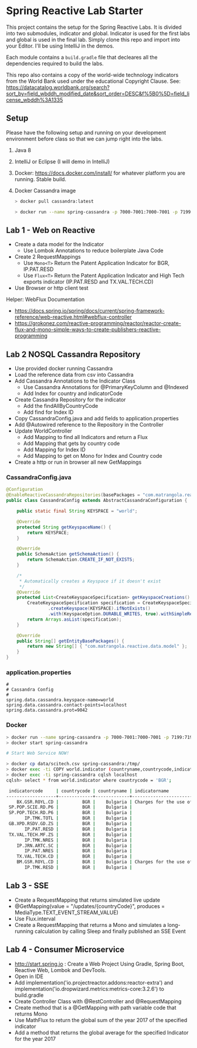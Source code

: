 # Spring Reactive Lab Starter

This project contains the setup for the Spring Reactive Labs. It is divided into two submodules, indicator and global. Indicator is used for the first labs and global is used in the final lab. Simply clone this repo and import into your Editor. I'll be using IntelliJ in the demos.

Each module contains a `build.gradle` file that decleares all the dependencies required to build the labs.

This repo also contains a copy of the world-wide technology indicators from the World Bank used under the educational Copyright Clause. See: https://datacatalog.worldbank.org/search?sort_by=field_wbddh_modified_date&sort_order=DESC&f%5B0%5D=field_license_wbddh%3A1335 

## Setup

Please have the following setup and running on your development environment before class so that we can jump right into the labs.

1. Java 8

2. IntelliJ or Eclipse (I will demo in IntelliJ)

3. Docker: <https://docs.docker.com/install/> for whatever platform you are running. Stable build.

4. Docker Cassandra image

   ```bash
   > docker pull cassandra:latest
   
   > docker run --name spring-cassandra -p 7000-7001:7000-7001 -p 7199:7199 -p 9042:9042 -p 9160:9160 -d cassandra:latest
   ```


## Lab 1 - Web on Reactive

- Create a data model for the Indicator
  - Use Lombok Annotations to reduce boilerplate Java Code
- Create 2 RequestMappings 
  - Use `Mono<T>` Return the Patent Application Indicator for BGR, IP.PAT.RESD
  - Use `Flux<T>` Return the Patent Application Indicator and High Tech exports indicator (IP.PAT.RESD and TX.VAL.TECH.CD)
- Use Browser or http client test

Helper: WebFlux Documentation

- <https://docs.spring.io/spring/docs/current/spring-framework-reference/web-reactive.html#webflux-controller> 
- <https://grokonez.com/reactive-programming/reactor/reactor-create-flux-and-mono-simple-ways-to-create-publishers-reactive-programming> 

## Lab 2 NOSQL Cassandra Repository

- Use provided docker running Cassandra
- Load the reference data from csv into Cassandra
- Add Cassandra Annotations to the Indicator Class
  - Use Cassandra Annotations for @PrimaryKeyColumn and @Indexed
  - Add Index for country and indicatorCode
- Create Cassandra Repository for the indicator
  - Add the findAllByCountryCode 
  - Add find for Index ID
- Copy CassandraConfig.java and add fields to application.properties
- Add @Autowired reference to the Repository in the Controller
- Update WorldController
  - Add Mapping to find all Indicators and return a Flux<Indicator>
  - Add Mapping that gets by country code
  - Add Mapping for Index ID
  - Add Mapping to get on Mono for Index and Country code
- Create a http or run in browser all new GetMappings

### CassandraConfig.java

```java
@Configuration
@EnableReactiveCassandraRepositories(basePackages = "com.matrangola.reactive.data.repository")
public class CassandraConfig extends AbstractCassandraConfiguration {

    public static final String KEYSPACE = "world";

    @Override
    protected String getKeyspaceName() {
        return KEYSPACE;
    }

    @Override
    public SchemaAction getSchemaAction() {
        return SchemaAction.CREATE_IF_NOT_EXISTS;
    }

    /*
     * Automatically creates a Keyspace if it doesn't exist
     */
    @Override
    protected List<CreateKeyspaceSpecification> getKeyspaceCreations() {
        CreateKeyspaceSpecification specification = CreateKeyspaceSpecification
                .createKeyspace(KEYSPACE).ifNotExists()
                .with(KeyspaceOption.DURABLE_WRITES, true).withSimpleReplication();
        return Arrays.asList(specification);
    }

    @Override
    public String[] getEntityBasePackages() {
        return new String[] { "com.matrangola.reactive.data.model" };
    }
}
```

### application.properties

```properties
#
# Cassandra Config
#
spring.data.cassandra.keyspace-name=world
spring.data.cassandra.contact-points=localhost
spring.data.cassandra.prot=9042
```

### Docker

```bash
> docker run --name spring-cassandra -p 7000-7001:7000-7001 -p 7199:7199 -p 9042:9042 -p 9160:9160 -d cassandra:latest
> docker start spring-cassandra

# Start Web Service NOW!

> docker cp data/scitech.csv spring-cassandra:/tmp/
> docker exec -ti COPY world.indicator (countryname,countrycode,indicatorname,indicatorcode,year1970,year1980,year1990,year2000,year2010,year2016,year2017) FROM 'tmp/scitech.csv' WITH HEADER = TRUE
> docker exec -ti spring-cassandra cqlsh localhost
cqlsh> select * from world.indicator where countrycode = 'BGR';

 indicatorcode     | countrycode | countryname | indicatorname                                                             | year1970 | year1980 | year1990 | year2000   | year2010   | year2017   | year2018
-------------------+-------------+-------------+---------------------------------------------------------------------------+----------+----------+----------+------------+------------+------------+------------
    BX.GSR.ROYL.CD |         BGR |    Bulgaria | Charges for the use of intellectual property, receipts (BoP, current US$) |     null |     null |     null | 3.5222e+06 |  1.832e+07 |  5.043e+07 |   4.92e+07
 SP.POP.SCIE.RD.P6 |         BGR |    Bulgaria |                                   Researchers in R&D (per million people) |     null |     null |     null | 1184.79947 | 1482.18709 |       null |       null
 SP.POP.TECH.RD.P6 |         BGR |    Bulgaria |                                   Technicians in R&D (per million people) |     null |     null |     null |  479.09446 |  500.04745 |       null |       null
       IP.TMK.TOTL |         BGR |    Bulgaria |                                             Trademark applications, total |      576 |      495 |     4830 |       8982 |       6921 |       5951 |       null
 GB.XPD.RSDV.GD.ZS |         BGR |    Bulgaria |                           Research and development expenditure (% of GDP) |     null |     null |     null |    0.49885 |    0.56387 |       null |       null
       IP.PAT.RESD |         BGR |    Bulgaria |                                            Patent applications, residents |     1908 |     3297 |      198 |        231 |        243 |        230 |       null
 TX.VAL.TECH.MF.ZS |         BGR |    Bulgaria |                       High-technology exports (% of manufactured exports) |     null |     null |     null |    2.87184 |    7.91305 |    7.95768 |       null
       IP.TMK.NRES |         BGR |    Bulgaria |                                Trademark applications, direct nonresident |      506 |      453 |     4448 |       5726 |       2613 |       1717 |       null
    IP.JRN.ARTC.SC |         BGR |    Bulgaria |                                 Scientific and technical journal articles |     null |     null |     null |       null |     2599.1 |     2558.7 |       null
       IP.PAT.NRES |         BGR |    Bulgaria |                                         Patent applications, nonresidents |      886 |      804 |      331 |        709 |         17 |         11 |       null
    TX.VAL.TECH.CD |         BGR |    Bulgaria |                                     High-technology exports (current US$) |     null |     null |     null | 7.8619e+07 | 8.0246e+08 |  1.186e+09 |       null
    BM.GSR.ROYL.CD |         BGR |    Bulgaria | Charges for the use of intellectual property, payments (BoP, current US$) |     null |     null |     null | 9.8608e+06 | 1.1424e+08 | 1.8351e+08 | 1.7657e+08
       IP.TMK.RESD |         BGR |    Bulgaria |                                   Trademark applications, direct resident |       70 |       42 |      382 |       3256 |       4308 |       4234 |       null

```

## Lab 3 - SSE

- Create a RequestMapping that returns simulated live update
- @GetMapping(value = "/updates/{countryCode}", produces = MediaType.TEXT_EVENT_STREAM_VALUE)
- Use Flux.interval
- Create a RequestMapping that returns a Mono<Indicator> and simulates a long-running calculation by calling Sleep and finally published an SSE Event

## Lab 4 - Consumer Microservice

- <http://start.spring.io> : Create a Web Project Using Gradle, Spring Boot, Reactive Web, Lombok and DevTools.
- Open in IDE
- Add implementation('io.projectreactor.addons:reactor-extra')  and implementation('io.dropwizard.metrics:metrics-core:3.2.6') to build.gradle
- Create Controller Class with @RestController and @RequestMapping
- Create method that is a @GetMapping with path variable code that returns Mono<Double>
- Use MathFlux to return the global sum of the year 2017 of the specified indicator 
- Add a method that returns the global average for the specified Indicator for the year 2017
